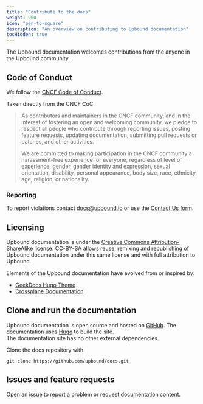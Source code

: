 ```yaml
---
title: "Contribute to the docs"
weight: 900
icon: "pen-to-square"
description: "An overview on contributing to Upbound documentation"
tocHidden: true
---
```


The Upbound documentation welcomes contributions from the anyone in the Upbound community. 

<!-- disable vale for CNCF text -->
<!-- vale off -->
## Code of Conduct
We follow the [CNCF Code of Conduct](https://github.com/cncf/foundation/blob/main/code-of-conduct.md).

Taken directly from the CNCF CoC:
>As contributors and maintainers in the CNCF community, and in the interest of fostering an open and welcoming community, we pledge to respect all people who contribute through reporting issues, posting feature requests, updating documentation, submitting pull requests or patches, and other activities.
>  
>We are committed to making participation in the CNCF community a harassment-free experience for everyone, regardless of level of experience, gender, gender identity and expression, sexual orientation, disability, personal appearance, body size, race, ethnicity, age, religion, or nationality.

### Reporting
To report violations contact docs@upbound.io or use the [Contact Us form](https://upbound.hubspotpagebuilder.com/contact).
<!-- vale on -->

## Licensing
Upbound documentation is under the [Creative Commons Attribution-ShareAlike](https://creativecommons.org/licenses/by-sa/4.0/) license. CC-BY-SA allows reuse, remixing and republishing of Upbound documentation under this same license and with full attribution to Upbound.

Elements of the Upbound documentation have evolved from or inspired by:
* [GeekDocs Hugo Theme](https://geekdocs.de/)
* [Crossplane Documentation](https://docs.crossplane.io)


## Clone and run the documentation
Upbound documentation is open source and hosted on [GitHub](https://github.com/upbound/docs/). The documentation uses [Hugo](https://gohugo.io/) to build the site.  
The documentation site has no other external dependencies.

Clone the docs repository with

```shell
git clone https://github.com/upbound/docs.git
```

## Issues and feature requests
Open an [issue](https://github.com/upbound/docs/issues)
to report a problem or request documentation content.
